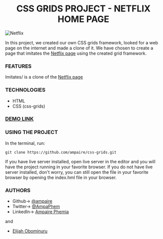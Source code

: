 <h1 align = 'center'> CSS GRIDS PROJECT - NETFLIX HOME PAGE</h1>

![Netflix](captured.gif)

In this project, we created our own CSS grids framework, looked for a web page on the internet and made a clone of it. 
We have chosen to create a page that imitates the [Netflix page](https://www.netflix.com/ng/) using the created grid framework. 

### FEATURES
Imitates/ is a clone of the [Netflix page](https://www.netflix.com/ng/) 


### TECHNOLOGIES
- HTML
- CSS (css-grids)


### [DEMO LINK](https://raw.githack.com/ampaire/css-grids/ft-css-grids/index.html)


### USING THE PROJECT
In the terminal, run:
```
git clone https://github.com/ampaire/css-grids.git
```
If you have live server installed, open live server in the editor and you will have the project running in your favorite browser. If you do not have live server installed, don't worry, you can still open the file in your favorite browser by opening the index.hml file in your browser.

### AUTHORS
- Github-> [@ampaire](https://github.com/ampaire)
- Twitter-> [@AmpaPhem](https://twitter.com/AmpaPhem)
- LinkedIn-> [Ampaire Phemia](https://www.linkedin.com/in/phemia)

 and 
 - [Elijah Obominuru](https://github.com/Elijahscriptdev)
